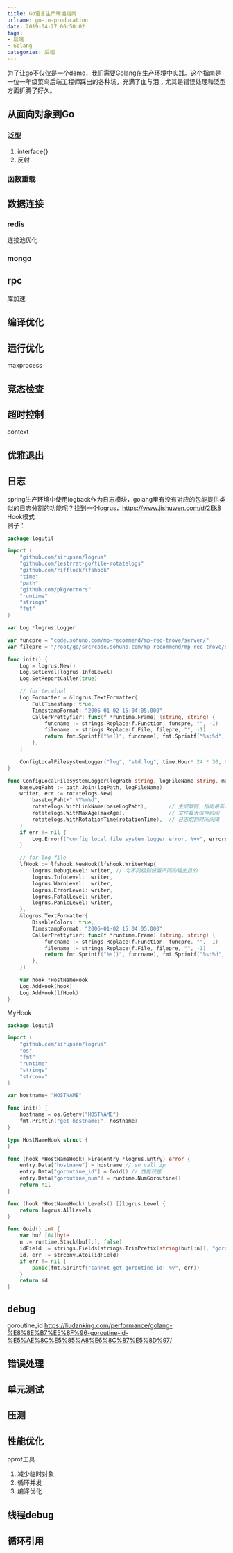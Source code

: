 ```yaml
---
title: Go语言生产环境指南
urlname: go-in-producation
date: 2019-04-27 00:50:02
tags:
- 后端
- Golang
categories: 后端
---
```

为了让go不仅仅是一个demo，我们需要Golang在生产环境中实践。这个指南是一位一年级菜鸟后端工程师踩出的各种坑，充满了血与泪；尤其是错误处理和泛型方面折腾了好久。

<!-- more -->

## 从面向对象到Go
### 泛型
1. interface{}
2. 反射

### 函数重载

## 数据连接
### redis
连接池优化

### mongo

## rpc
库加速

## 编译优化

## 运行优化
maxprocess

## 竞态检查

## 超时控制
context

## 优雅退出

## 日志
spring生产环境中使用logback作为日志模块，golang里有没有对应的包能提供类似的日志分割的功能呢？找到一个logrus，https://www.jishuwen.com/d/2Ek8  
Hook模式  
例子：
```go
package logutil

import (
	"github.com/sirupsen/logrus"
	"github.com/lestrrat-go/file-rotatelogs"
	"github.com/rifflock/lfshook"
	"time"
	"path"
	"github.com/pkg/errors"
	"runtime"
	"strings"
	"fmt"
)

var Log *logrus.Logger

var funcpre = "code.sohuno.com/mp-recommend/mp-rec-trove/server/"
var filepre = "/root/go/src/code.sohuno.com/mp-recommend/mp-rec-trove/server/"

func init() {
	Log = logrus.New()
	Log.SetLevel(logrus.InfoLevel)
	Log.SetReportCaller(true)

	// for terminal
	Log.Formatter = &logrus.TextFormatter{
		FullTimestamp: true,
		TimestampFormat: "2006-01-02 15:04:05.000",
		CallerPrettyfier: func(f *runtime.Frame) (string, string) {
			funcname := strings.Replace(f.Function, funcpre, "", -1)
			filename := strings.Replace(f.File, filepre, "", -1)
			return fmt.Sprintf("%s()", funcname), fmt.Sprintf("%s:%d", filename, f.Line)
		},
	}

	ConfigLocalFilesystemLogger("log", "std.log", time.Hour* 24 * 30, time.Hour * 24)
}

func ConfigLocalFilesystemLogger(logPath string, logFileName string, maxAge time.Duration, rotationTime time.Duration) {
	baseLogPaht := path.Join(logPath, logFileName)
	writer, err := rotatelogs.New(
		baseLogPaht+".%Y%m%d",
		rotatelogs.WithLinkName(baseLogPaht),		// 生成软链，指向最新日志文件 todo solic
		rotatelogs.WithMaxAge(maxAge),				// 文件最大保存时间
		rotatelogs.WithRotationTime(rotationTime),	// 日志切割时间间隔
	)
	if err != nil {
		Log.Errorf("config local file system logger error. %+v", errors.WithStack(err))
	}

	// for log file
	lfHook := lfshook.NewHook(lfshook.WriterMap{
		logrus.DebugLevel: writer, // 为不同级别设置不同的输出目的
		logrus.InfoLevel:  writer,
		logrus.WarnLevel:  writer,
		logrus.ErrorLevel: writer,
		logrus.FatalLevel: writer,
		logrus.PanicLevel: writer,
	},
	&logrus.TextFormatter{
		DisableColors: true,
		TimestampFormat: "2006-01-02 15:04:05.000",
		CallerPrettyfier: func(f *runtime.Frame) (string, string) {
			funcname := strings.Replace(f.Function, funcpre, "", -1)
			filename := strings.Replace(f.File, filepre, "", -1)
			return fmt.Sprintf("%s()", funcname), fmt.Sprintf("%s:%d", filename, f.Line)
		},
	})

	var hook *HostNameHook
	Log.AddHook(hook)
	Log.AddHook(lfHook)
}
```
MyHook
```go
package logutil

import (
	"github.com/sirupsen/logrus"
	"os"
	"fmt"
	"runtime"
	"strings"
	"strconv"
)

var hostname= "HOSTNAME"

func init() {
	hostname = os.Getenv("HOSTNAME")
	fmt.Println("get hostname:", hostname)
}

type HostNameHook struct {
}

func (hook *HostNameHook) Fire(entry *logrus.Entry) error {
	entry.Data["hostname"] = hostname // so call ip
	entry.Data["goroutine_id"] = Goid() // 性能较差
	entry.Data["goroutine_num"] = runtime.NumGoroutine()
	return nil
}

func (hook *HostNameHook) Levels() []logrus.Level {
	return logrus.AllLevels
}

func Goid() int {
	var buf [64]byte
	n := runtime.Stack(buf[:], false)
	idField := strings.Fields(strings.TrimPrefix(string(buf[:n]), "goroutine "))[0]
	id, err := strconv.Atoi(idField)
	if err != nil {
		panic(fmt.Sprintf("cannot get goroutine id: %v", err))
	}
	return id
}
```
## debug
goroutine_id
https://liudanking.com/performance/golang-%E8%8E%B7%E5%8F%96-goroutine-id-%E5%AE%8C%E5%85%A8%E6%8C%87%E5%8D%97/

## 错误处理

## 单元测试

## 压测

## 性能优化
pprof工具
1. 减少临时对象
2. 循环并发
3. 编译优化

## 线程debug

## 循环引用
